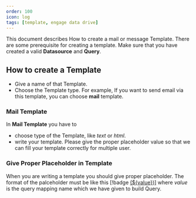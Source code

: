 ```yaml
---
order: 100
icon: log
tags: [template, engage data drive]
---
```


This document describes How to create a mail or message Template. There are some prerequisite for creating a template. Make sure that you have created a valid **Datasource** and **Query**.

## How to create a Template
- Give a name of that Template.
- Choose the Template type. For example, If you want to send email via this template, you can choose **mail** template.

### Mail Template
In **Mail Template** you have to
- choose type of the Template, like *text* or *html*.
- write your template. Please give the proper placeholder value so that we can fill your template correctly for multiple user. 

### Give Proper Placeholder in Template
When you are writing a template you should give proper placeholder. The format of the palceholder must be like this [!badge [($\{value\})\]]() where *value* is the query mapping name which we have given to build Query.
